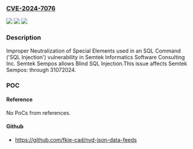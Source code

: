 ### [CVE-2024-7076](https://cve.mitre.org/cgi-bin/cvename.cgi?name=CVE-2024-7076)
![](https://img.shields.io/static/v1?label=Product&message=Semtek%20Sempos&color=blue)
![](https://img.shields.io/static/v1?label=Version&message=0%3C%3D%2031072024%20&color=brighgreen)
![](https://img.shields.io/static/v1?label=Vulnerability&message=CWE-89%20Improper%20Neutralization%20of%20Special%20Elements%20used%20in%20an%20SQL%20Command%20('SQL%20Injection')&color=brighgreen)

### Description

Improper Neutralization of Special Elements used in an SQL Command ('SQL Injection') vulnerability in Semtek Informatics Software Consulting Inc. Semtek Sempos allows Blind SQL Injection.This issue affects Semtek Sempos: through 31072024.

### POC

#### Reference
No PoCs from references.

#### Github
- https://github.com/fkie-cad/nvd-json-data-feeds

